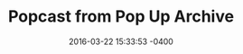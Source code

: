 ---
layout: post
title:  "Popcast from Pop Up Archive"
banner_img: "popcast-new-700x400.png"
date:   2016-03-22 15:33:53 -0400
permalink: popcast
description: "Lorem ipsum dolor sit amet, consectetur adipiscing elit, sed do eiusmod tempor incididunt ut labore et dolore magna aliqua. Ut enim ad minim veniam, quis nostrud exercitation ullamco laboris nisi ut aliquip ex ea commodo consequat. "
categories: jekyll update
---